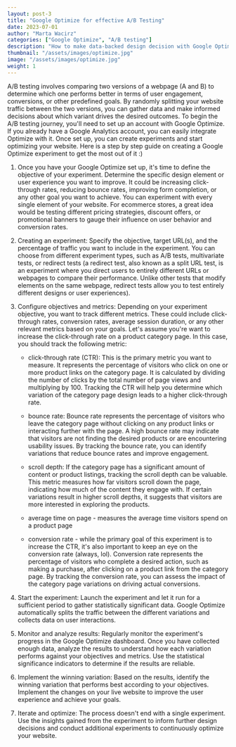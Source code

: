 ```yaml
---
layout: post-3
title: "Google Optimize for effective A/B Testing"
date: 2023-07-01
author: "Marta Wacirz"
categories: ["Google Optimize", "A/B testing"]
description: "How to make data-backed design decision with Google Optimize (step-by-step)"
thumbnail: "/assets/images/optimize.jpg"
image: "/assets/images/optimize.jpg"
weight: 1
---
```


A/B testing involves comparing two versions of a webpage (A and B) to determine which one performs better in terms of user engagement, conversions, or other predefined goals. By randomly splitting your website traffic between the two versions, you can gather data and make informed decisions about which variant drives the desired outcomes. To begin the A/B testing journey, you'll need to set up an account with Google Optimize. If you already have a Google Analytics account, you can easily integrate Optimize with it. Once set up, you can create experiments and start optimizing your website. Here is a step by step guide on creating a Google Optimize experiment to get the most out of it :)

1. Once you have your Google Optimize set up, it's time to define the objective of your experiment. Determine the specific design element or user experience you want to improve. It could be increasing click-through rates, reducing bounce rates, improving form completion, or any other goal you want to achieve. You can experiment with every single element of your website. For ecommerce stores, a great idea would be testing different pricing strategies, discount offers, or promotional banners to gauge their influence on user behavior and conversion rates. 

2. Creating an experiment: Specify the objective, target URL(s), and the percentage of traffic you want to include in the experiment. You can choose from different experiment types, such as A/B tests, multivariate tests, or redirect tests (a redirect test, also known as a split URL test, is an experiment where you direct users to entirely different URLs or webpages to compare their performance. Unlike other tests that modify elements on the same webpage, redirect tests allow you to test entirely different designs or user experiences).

3. Configure objectives and metrics: Depending on your experiment objective, you want to track different metrics. These could include click-through rates, conversion rates, average session duration, or any other relevant metrics based on your goals. Let's assume you're want to increase the click-through rate on a product category page. In this case, you should track the following metric:

   - click-through rate (CTR): This is the primary metric you want to measure. It represents the percentage of visitors who click on one or more product links on the category page. It is calculated by dividing the number of clicks by the total number of page views and multiplying by 100. Tracking the CTR will help you determine which variation of the category page design leads to a higher click-through rate.
  
   - bounce rate: Bounce rate represents the percentage of visitors who leave the category page without clicking on any product links or interacting further with the page. A high bounce rate may indicate that visitors are not finding the desired products or are encountering usability issues. By tracking the bounce rate, you can identify variations that reduce bounce rates and improve engagement.
  
   - scroll depth: If the category page has a significant amount of content or product listings, tracking the scroll depth can be valuable. This metric measures how far visitors scroll down the page, indicating how much of the content they engage with. If certain variations result in higher scroll depths, it suggests that visitors are more interested in exploring the products.
  
   - average time on page - measures the average time visitors spend on a product page
  
   - conversion rate - while the primary goal of this experiment is to increase the CTR, it's also important to keep an eye on the conversion rate (always, lol). Conversion rate represents the percentage of visitors who complete a desired action, such as making a purchase, after clicking on a product link from the category page. By tracking the conversion rate, you can assess the impact of the category page variations on driving actual conversions.
  
4. Start the experiment: Launch the experiment and let it run for a sufficient period to gather statistically significant data. Google Optimize automatically splits the traffic between the different variations and collects data on user interactions.

5. Monitor and analyze results: Regularly monitor the experiment's progress in the Google Optimize dashboard. Once you have collected enough data, analyze the results to understand how each variation performs against your objectives and metrics. Use the statistical significance indicators to determine if the results are reliable.

6. Implement the winning variation: Based on the results, identify the winning variation that performs best according to your objectives. Implement the changes on your live website to improve the user experience and achieve your goals.

7. Iterate and optimize: The process doesn't end with a single experiment. Use the insights gained from the experiment to inform further design decisions and conduct additional experiments to continuously optimize your website.
